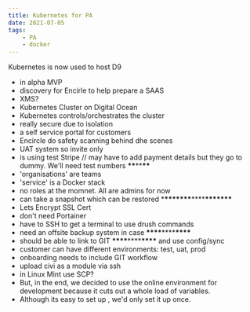 ```yaml
---
title: Kubernetes for PA
date: 2021-07-05
tags:
    - PA
    - docker
---
```


Kubernetes is now used to host D9

-   in alpha MVP
-   discovery for Encirle to help prepare a SAAS
-   XMS?
-   Kubernetes Cluster on Digital Ocean
-   Kubernetes controls/orchestrates the cluster
-   really secure due to isolation
-   a self service portal for customers
-   Encircle do safety scanning behind dhe scenes
-   UAT system so invite only
-   is using test Stripe // may have to add payment details but they go to dummy. We'll need test numbers **\*\***\*\***\*\***
-   'organisations' are teams
-   'service' is a Docker stack
-   no roles at the momnet. All are admins for now
-   can take a snapshot which can be restored \***\*\*\*\*\*\*\***\*\*\*\***\*\*\*\*\*\*\***
-   Lets Encrypt SSL Cert
-   don't need Portainer
-   have to SSH to get a terminal to use drush commands
-   need an offsite backup system in case **\*\*\*\***\*\*\*\***\*\*\*\***
-   should be able to link to GIT **\*\*\*\***\*\*\*\***\*\*\*\*** and use config/sync
-   customer can have different environments: test, uat, prod
-   onboarding needs to include GIT workflow
-   upload civi as a module via ssh
-   in Linux Mint use SCP?
-   But, in the end, we decided to use the online environment for development because it cuts out a whole load of variables.
-   Although its easy to set up , we'd only set it up once.
